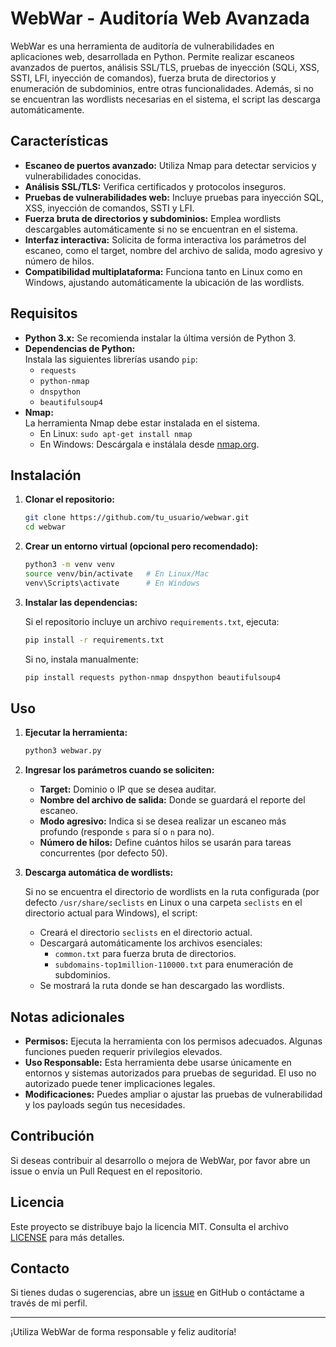 
# WebWar - Auditoría Web Avanzada

WebWar es una herramienta de auditoría de vulnerabilidades en aplicaciones web, desarrollada en Python. Permite realizar escaneos avanzados de puertos, análisis SSL/TLS, pruebas de inyección (SQLi, XSS, SSTI, LFI, inyección de comandos), fuerza bruta de directorios y enumeración de subdominios, entre otras funcionalidades. Además, si no se encuentran las wordlists necesarias en el sistema, el script las descarga automáticamente.

## Características

- **Escaneo de puertos avanzado:** Utiliza Nmap para detectar servicios y vulnerabilidades conocidas.
- **Análisis SSL/TLS:** Verifica certificados y protocolos inseguros.
- **Pruebas de vulnerabilidades web:** Incluye pruebas para inyección SQL, XSS, inyección de comandos, SSTI y LFI.
- **Fuerza bruta de directorios y subdominios:** Emplea wordlists descargables automáticamente si no se encuentran en el sistema.
- **Interfaz interactiva:** Solicita de forma interactiva los parámetros del escaneo, como el target, nombre del archivo de salida, modo agresivo y número de hilos.
- **Compatibilidad multiplataforma:** Funciona tanto en Linux como en Windows, ajustando automáticamente la ubicación de las wordlists.

## Requisitos

- **Python 3.x:** Se recomienda instalar la última versión de Python 3.
- **Dependencias de Python:**  
  Instala las siguientes librerías usando `pip`:
  - `requests`
  - `python-nmap`
  - `dnspython`
  - `beautifulsoup4`
- **Nmap:**  
  La herramienta Nmap debe estar instalada en el sistema.
  - En Linux: `sudo apt-get install nmap`
  - En Windows: Descárgala e instálala desde [nmap.org](https://nmap.org/).

## Instalación

1. **Clonar el repositorio:**

   ```bash
   git clone https://github.com/tu_usuario/webwar.git
   cd webwar
   ```

2. **Crear un entorno virtual (opcional pero recomendado):**

   ```bash
   python3 -m venv venv
   source venv/bin/activate   # En Linux/Mac
   venv\Scripts\activate      # En Windows
   ```

3. **Instalar las dependencias:**

   Si el repositorio incluye un archivo `requirements.txt`, ejecuta:

   ```bash
   pip install -r requirements.txt
   ```

   Si no, instala manualmente:

   ```bash
   pip install requests python-nmap dnspython beautifulsoup4
   ```

## Uso

1. **Ejecutar la herramienta:**

   ```bash
   python3 webwar.py
   ```

2. **Ingresar los parámetros cuando se soliciten:**

   - **Target:** Dominio o IP que se desea auditar.
   - **Nombre del archivo de salida:** Donde se guardará el reporte del escaneo.
   - **Modo agresivo:** Indica si se desea realizar un escaneo más profundo (responde `s` para sí o `n` para no).
   - **Número de hilos:** Define cuántos hilos se usarán para tareas concurrentes (por defecto 50).

3. **Descarga automática de wordlists:**

   Si no se encuentra el directorio de wordlists en la ruta configurada (por defecto `/usr/share/seclists` en Linux o una carpeta `seclists` en el directorio actual para Windows), el script:
   - Creará el directorio `seclists` en el directorio actual.
   - Descargará automáticamente los archivos esenciales:
     - `common.txt` para fuerza bruta de directorios.
     - `subdomains-top1million-110000.txt` para enumeración de subdominios.
   - Se mostrará la ruta donde se han descargado las wordlists.

## Notas adicionales

- **Permisos:** Ejecuta la herramienta con los permisos adecuados. Algunas funciones pueden requerir privilegios elevados.
- **Uso Responsable:** Esta herramienta debe usarse únicamente en entornos y sistemas autorizados para pruebas de seguridad. El uso no autorizado puede tener implicaciones legales.
- **Modificaciones:** Puedes ampliar o ajustar las pruebas de vulnerabilidad y los payloads según tus necesidades.

## Contribución

Si deseas contribuir al desarrollo o mejora de WebWar, por favor abre un issue o envía un Pull Request en el repositorio.

## Licencia

Este proyecto se distribuye bajo la licencia MIT. Consulta el archivo [LICENSE](LICENSE) para más detalles.

## Contacto

Si tienes dudas o sugerencias, abre un [issue](https://github.com/tu_usuario/webwar/issues) en GitHub o contáctame a través de mi perfil.

---

¡Utiliza WebWar de forma responsable y feliz auditoría!
```
